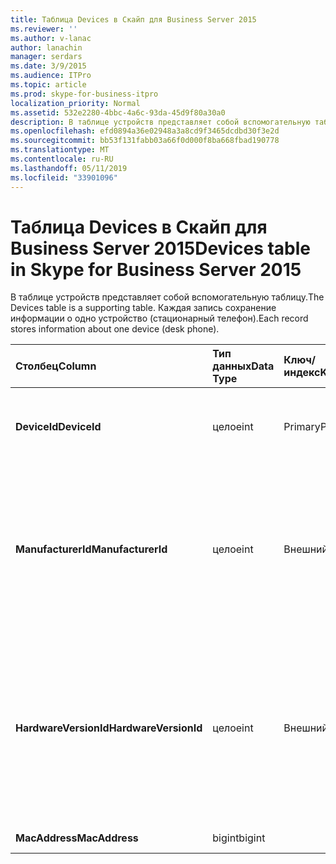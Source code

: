 ```yaml
---
title: Таблица Devices в Скайп для Business Server 2015
ms.reviewer: ''
ms.author: v-lanac
author: lanachin
manager: serdars
ms.date: 3/9/2015
ms.audience: ITPro
ms.topic: article
ms.prod: skype-for-business-itpro
localization_priority: Normal
ms.assetid: 532e2280-4bbc-4a6c-93da-45d9f80a30a0
description: В таблице устройств представляет собой вспомогательную таблицу. Каждая запись сохранение информации о одно устройство (стационарный телефон).
ms.openlocfilehash: efd0894a36e02948a3a8cd9f3465dcdbd30f3e2d
ms.sourcegitcommit: bb53f131fabb03a66f0d000f8ba668fbad190778
ms.translationtype: MT
ms.contentlocale: ru-RU
ms.lasthandoff: 05/11/2019
ms.locfileid: "33901096"
---
```

# <a name="devices-table-in-skype-for-business-server-2015"></a><span data-ttu-id="00eea-104">Таблица Devices в Скайп для Business Server 2015</span><span class="sxs-lookup"><span data-stu-id="00eea-104">Devices table in Skype for Business Server 2015</span></span>
 
<span data-ttu-id="00eea-105">В таблице устройств представляет собой вспомогательную таблицу.</span><span class="sxs-lookup"><span data-stu-id="00eea-105">The Devices table is a supporting table.</span></span> <span data-ttu-id="00eea-106">Каждая запись сохранение информации о одно устройство (стационарный телефон).</span><span class="sxs-lookup"><span data-stu-id="00eea-106">Each record stores information about one device (desk phone).</span></span>
  
|<span data-ttu-id="00eea-107">**Столбец**</span><span class="sxs-lookup"><span data-stu-id="00eea-107">**Column**</span></span>|<span data-ttu-id="00eea-108">**Тип данных**</span><span class="sxs-lookup"><span data-stu-id="00eea-108">**Data Type**</span></span>|<span data-ttu-id="00eea-109">**Ключ/индекс**</span><span class="sxs-lookup"><span data-stu-id="00eea-109">**Key/Index**</span></span>|<span data-ttu-id="00eea-110">**Сведения**</span><span class="sxs-lookup"><span data-stu-id="00eea-110">**Details**</span></span>|
|:-----|:-----|:-----|:-----|
|<span data-ttu-id="00eea-111">**DeviceId**</span><span class="sxs-lookup"><span data-stu-id="00eea-111">**DeviceId**</span></span> <br/> |<span data-ttu-id="00eea-112">целое</span><span class="sxs-lookup"><span data-stu-id="00eea-112">int</span></span>  <br/> |<span data-ttu-id="00eea-113">Primary</span><span class="sxs-lookup"><span data-stu-id="00eea-113">Primary</span></span>  <br/> |<span data-ttu-id="00eea-114">Уникальный номер, идентифицирующий версию оборудования.</span><span class="sxs-lookup"><span data-stu-id="00eea-114">Unique number identifying this hardware version.</span></span>  <br/> |
|<span data-ttu-id="00eea-115">**ManufacturerId**</span><span class="sxs-lookup"><span data-stu-id="00eea-115">**ManufacturerId**</span></span> <br/> |<span data-ttu-id="00eea-116">целое</span><span class="sxs-lookup"><span data-stu-id="00eea-116">int</span></span>  <br/> |<span data-ttu-id="00eea-117">Внешний</span><span class="sxs-lookup"><span data-stu-id="00eea-117">Foreign</span></span>  <br/> |<span data-ttu-id="00eea-118">Производитель это устройство.</span><span class="sxs-lookup"><span data-stu-id="00eea-118">Manufacturer of this device.</span></span> <span data-ttu-id="00eea-119">В разделе [Таблица Manufacturers в Скайп для Business Server 2015](manufacturers.md) для получения дополнительных сведений.</span><span class="sxs-lookup"><span data-stu-id="00eea-119">See the [Manufacturers table in Skype for Business Server 2015](manufacturers.md) for more information.</span></span> <br/> |
|<span data-ttu-id="00eea-120">**HardwareVersionId**</span><span class="sxs-lookup"><span data-stu-id="00eea-120">**HardwareVersionId**</span></span> <br/> |<span data-ttu-id="00eea-121">целое</span><span class="sxs-lookup"><span data-stu-id="00eea-121">int</span></span>  <br/> |<span data-ttu-id="00eea-122">Внешний</span><span class="sxs-lookup"><span data-stu-id="00eea-122">Foreign</span></span>  <br/> |<span data-ttu-id="00eea-123">Версия оборудования это устройство.</span><span class="sxs-lookup"><span data-stu-id="00eea-123">Hardware version of this device.</span></span> <span data-ttu-id="00eea-124">[Таблица hardwareversions в Скайп для Business Server 2015](hardwareversions.md) для получения дополнительных сведений см.</span><span class="sxs-lookup"><span data-stu-id="00eea-124">See the [HardwareVersions table in Skype for Business Server 2015](hardwareversions.md) for more information.</span></span> <br/> |
|<span data-ttu-id="00eea-125">**MacAddress**</span><span class="sxs-lookup"><span data-stu-id="00eea-125">**MacAddress**</span></span> <br/> |<span data-ttu-id="00eea-126">bigint</span><span class="sxs-lookup"><span data-stu-id="00eea-126">bigint</span></span>  <br/> ||<span data-ttu-id="00eea-127">MAC-адрес</span><span class="sxs-lookup"><span data-stu-id="00eea-127">MAC Address</span></span>  <br/> |
   

